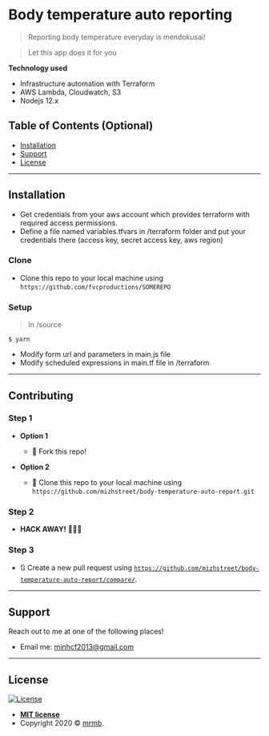 # Body temperature auto reporting

> Reporting body temperature everyday is mendokusai!

> Let this app does it for you

**Technology used**

- Infrastructure automation with Terraform
- AWS Lambda, Cloudwatch, S3
- Nodejs 12.x

## Table of Contents (Optional)

- [Installation](#installation)
- [Support](#support)
- [License](#license)

---

## Installation

- Get credentials from your aws account which provides terraform with required access permissions.
- Define a file named variables.tfvars in /terraform folder and put your credentials there (access key, secret access key, aws region)

### Clone

- Clone this repo to your local machine using `https://github.com/fvcproductions/SOMEREPO`

### Setup

> In /source

```shell
$ yarn
```

- Modify form url and parameters in main.js file
- Modify scheduled expressions in main.tf file in /terraform

---

## Contributing

### Step 1

- **Option 1**

  - 🍴 Fork this repo!

- **Option 2**
  - 👯 Clone this repo to your local machine using `https://github.com/mizhstreet/body-temperature-auto-report.git`

### Step 2

- **HACK AWAY!** 🔨🔨🔨

### Step 3

- 🔃 Create a new pull request using <a href="https://github.com/joanaz/HireDot2/compare/" target="_blank">`https://github.com/mizhstreet/body-temperature-auto-report/compare/`</a>.

---

## Support

Reach out to me at one of the following places!

- Email me: minhcf2013@gmail.com

---

## License

[![License](http://img.shields.io/:license-mit-blue.svg?style=flat-square)](http://badges.mit-license.org)

- **[MIT license](http://opensource.org/licenses/mit-license.php)**
- Copyright 2020 © <a href="http://fvcproductions.com" target="_blank">mrmb</a>.
